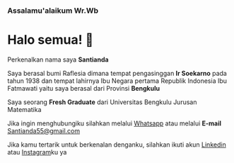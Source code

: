 ### Assalamu'alaikum Wr.Wb 
# Halo semua!  👋

Perkenalkan nama saya **Santianda**

Saya berasal bumi Raflesia dimana tempat pengasinggan **Ir Soekarno** pada tahun 1938 dan tempat lahirnya Ibu Negara pertama Republik Indonesia Ibu Fatmawati yaitu saya berasal dari Provinsi **Bengkulu**

Saya seorang **Fresh Graduate** dari Universitas Bengkulu Jurusan Matematika

Jika ingin menghubungiku silahkan melalui  [Whatsapp](https://api.whatsapp.com/send?phone=6289665894201) atau melalui **E-mail** Santianda55@gmail.com

Jika kamu tertarik untuk berkenalan denganku, silahkan ikuti akun [Linkedin](https://www.linkedin.com/in/santianda-64454821b) atau [Instagram](https://www.instagram.com/santianda79/)ku ya




